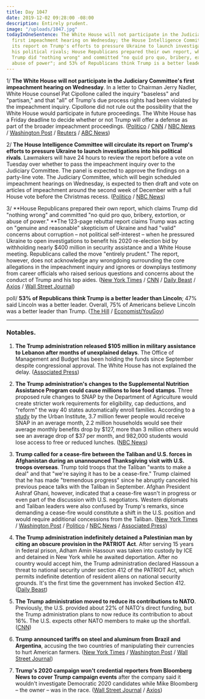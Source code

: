 ```yaml
---
title: Day 1047
date: 2019-12-02 09:28:00 -08:00
description: Entirely prudent.
image: "/uploads/1047.jpg"
todayInOneSentence: The White House will not participate in the Judiciary Committee's
  first impeachment hearing on Wednesday; the House Intelligence Committee will circulate
  its report on Trump's efforts to pressure Ukraine to launch investigations into
  his political rivals; House Republicans prepared their own report, which claims
  Trump did "nothing wrong" and committed "no quid pro quo, bribery, extortion, or
  abuse of power"; and 53% of Republicans think Trump is a better leader than Lincoln.
---
```


1/ **The White House will not participate in the Judiciary Committee's first impeachment hearing on Wednesday**. In a letter to Chairman Jerry Nadler, White House counsel Pat Cipollone called the inquiry "baseless" and "partisan," and that "all" of Trump's due process rights had been violated by the impeachment inquiry. Cipollone did not rule out the possibility that the White House would participate in future proceedings. The White House has a Friday deadline to decide whether or not Trump will offer a defense as part of the broader impeachment proceedings. ([Politico](https://www.politico.com/news/2019/12/01/trump-impeachment-response-house-judiciary-074712) / [CNN](https://www.cnn.com/2019/12/01/politics/white-house-not-participating-judiciary-hearing-impeachment/index.html) / [NBC News](https://www.nbcnews.com/politics/trump-impeachment-inquiry/white-house-will-not-participate-wednesday-s-impeachment-hearing-n1093821) / [Washington Post](https://www.washingtonpost.com/politics/republicans-mount-aggressive-campaign-against-impeachment-as-spotlight-turns-to-judiciary-panel/2019/12/01/823f64ce-144c-11ea-9110-3b34ce1d92b1_story.html) / [Reuters](https://www.reuters.com/article/us-usa-trump-impeachment/trump-faces-two-deadlines-as-u-s-congress-ramps-up-impeachment-focus-idUSKBN1Y50XP) / [ABC News](https://abcnews.go.com/Politics/trump-lawyers-wont-participate-upcoming-impeachment-hearing-sources/story?id=67420879))

2/ **The House Intelligence Committee will circulate its report on Trump's efforts to pressure Ukraine to launch investigations into his political rivals**. Lawmakers will have 24 hours to review the report before a vote on Tuesday over whether to pass the impeachment inquiry over to the Judiciary Committee. The panel is expected to approve the findings on a party-line vote. The Judiciary Committee, which will begin scheduled impeachment hearings on Wednesday, is expected to then draft and vote on articles of impeachment around the second week of December with a full House vote before the Christmas recess. ([Politico](https://www.politico.com/news/2019/11/30/intelligence-committee-draft-ukraine-report-074518) / [NBC News](https://www.nbcnews.com/politics/trump-impeachment-inquiry/house-intelligence-committee-vote-impeachment-report-n1093701))

3/ **House Republicans prepared their own report, which claims Trump did "nothing wrong" and committed "no quid pro quo, bribery, extortion, or abuse of power." **The 123-page rebuttal report claims Trump was acting on "genuine and reasonable" skepticism of Ukraine and had "valid" concerns about corruption – not political self-interest – when he pressured Ukraine to open investigations to benefit his 2020 re-election bid by withholding nearly $400 million in security assistance and a White House meeting. Republicans called the move "entirely prudent." The report, however, does not acknowledge any wrongdoing surrounding the core allegations in the impeachment inquiry and ignores or downplays testimony from career officials who raised serious questions and concerns about the conduct of Trump and his top aides. ([New York Times](https://www.nytimes.com/2019/12/02/us/politics/republican-impeachment-defense.html) / [CNN](https://www.cnn.com/2019/12/02/politics/house-republican-response-impeachment-inquiry/) / [Daily Beast](https://www.thedailybeast.com/house-republicans-put-together-an-impeachment-rebuttal-report) / [Axios](https://www.axios.com/republican-impeachment-report-trump-quid-pro-quo-b959b349-e353-475e-87c4-429f76362300.html) / [Wall Street Journal](https://www.wsj.com/articles/trump-questions-timing-of-impeachment-hearing-11575305587))

poll/ **53% of Republicans think Trump is a better leader than Lincoln**; 47% said Lincoln was a better leader. Overall, 75% of Americans believe Lincoln was a better leader than Trump. ([The Hill](https://thehill.com/homenews/administration/472460-poll-majority-of-republicans-say-trump-better-president-than-lincoln) / [Economist/YouGov](https://d25d2506sfb94s.cloudfront.net/cumulus_uploads/document/a10nw9wbas/econTabReport.pdf))

---

### Notables.

1. **The Trump administration released $105 million in military assistance to Lebanon after months of unexplained delays**. The Office of Management and Budget has been holding the funds  since September despite congressional approval. The White House has not explained the delay. ([Associated Press](https://apnews.com/ed82bdb9355544cabc43f2aa5a0de7e9))

2. **The Trump administration's changes to the Supplemental Nutrition Assistance Program could cause millions to lose food stamps**. Three proposed rule changes to SNAP by the Department of Agriculture would create stricter work requirements for eligibility, cap deductions, and "reform" the way 40 states automatically enroll families. According to a [study](https://www.urban.org/sites/default/files/publication/101368/estimated_effect_of_recent_proposed_changes_to_snap_regulations.pdf) by the Urban Institute, 3.7 million fewer people would receive SNAP in an average month, 2.2 million households would see their average monthly benefits drop by $127, more than 3 million others would see an average drop of $37 per month, and 982,000 students would lose access to free or reduced lunches. ([NBC News](https://www.nbcnews.com/news/us-news/trump-administration-proposal-could-cause-millions-lose-food-stamps-n1092866))

3. **Trump called for a cease-fire between the Taliban and U.S. forces in Afghanistan during an unannounced Thanksgiving visit with U.S. troops overseas**. Trump told troops that the Taliban "wants to make a deal" and that "we're saying it has to be a cease-fire." Trump claimed that he has made "tremendous progress" since he abruptly canceled his previous peace talks with the Taliban in September. Afghan President Ashraf Ghani, however, indicated that a cease-fire wasn't in progress or even part of the discussion with U.S. negotiators. Western diplomats and Taliban leaders were also confused by Trump's remarks, since demanding a cease-fire would constitute a shift in the U.S. position and would require additional concessions from the Taliban. ([New York Times](https://www.nytimes.com/2019/11/29/world/asia/afghanistan-taliban-peace-talks-ghani-trump.html) / [Washington Post](https://www.washingtonpost.com/national-security/trumps-talk-of-afghanistan-cease-fire-appears-to-surprise-the-taliban-afghan-government/2019/11/29/3a661a34-12d1-11ea-b0fc-62cc38411ebb_story.html) / [Politico](https://www.politico.com/news/2019/11/28/trump-makes-surprise-thanksgiving-visit-to-us-troops-in-afghanistan-074388) / [NBC News](https://www.nbcnews.com/politics/politics-news/trump-makes-surprise-thanksgiving-visit-troops-afghanistan-n1093131) / [Associated Press](https://apnews.com/825e94e2f8b340aab6151b47e0aff161))

4. **The Trump administration indefinitely detained a Palestinian man by citing an obscure provision in the PATRIOT Act**. After serving 15 years in federal prison, Adham Amin Hassoun was taken into custody by ICE and detained in New York while he awaited deportation. After no country would accept him, the Trump administration declared Hassoun a threat to national security under section 412 of the PATRIOT Act, which permits indefinite detention of resident aliens on national security grounds. It's the first time the government has invoked Section 412. ([Daily Beast](https://www.thedailybeast.com/trump-invokes-patriot-act-to-detain-palestinian-adham-amin-hassoun-forever))

5. **The Trump administration moved to reduce its contributions to NATO**. Previously, the U.S. provided about 22% of NATO's direct funding, but the Trump administration plans to now reduce its contribution to about 16%. The U.S. expects other NATO members to make up the shortfall. ([CNN](https://www.cnn.com/2019/11/27/politics/trump-nato-contribution-nato/index.html))

6. **Trump announced tariffs on steel and aluminum from Brazil and Argentina**, accusing the two countries of manipulating their currencies to hurt American farmers. ([New York Times](https://www.nytimes.com/2019/12/02/business/economy/trump-tariffs-brazil-argentina-metal.html) / [Washington Post](https://www.washingtonpost.com/us-policy/2019/12/02/trump-announces-tariffs-steel-aluminum-brazil-argentina/) / [Wall Street Journal](https://www.wsj.com/articles/trump-restores-tariffs-on-steel-and-aluminum-shipped-from-argentina-brazil-11575288359))

7. **Trump's 2020 campaign won't credential reporters from Bloomberg News to cover Trump campaign events** after the company said it wouldn't investigate Democratic 2020 candidates while Mike Bloomberg – the owner – was in the race. ([Wall Street Journal](https://www.wsj.com/articles/trump-campaign-wont-credential-bloomberg-news-reporters-11575307679) / [Axios](https://www.axios.com/trump-campaign-bloomberg-news-credentials-de53650c-f275-4e83-a884-02677d3de6a3.html))